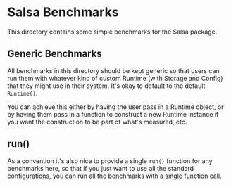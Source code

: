 # Salsa Benchmarks

This directory contains some simple benchmarks for the Salsa package.

## Generic Benchmarks

All benchmarks in this directory should be kept generic so that users can run them with
whatever kind of custom Runtime (with Storage and Config) that they might use in their
system. It's okay to default to the default `Runtime()`.

You can achieve this either by having the user pass in a Runtime object, or by having
them pass in a function to construct a new Runtime instance if you want the construction
to be part of what's measured, etc.

## run()

As a convention it's also nice to provide a single `run()` function for any benchmarks here,
so that if you just want to use all the standard configurations, you can run all the
benchmarks with a single function call.